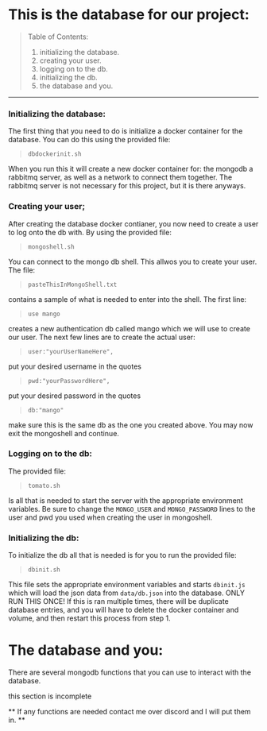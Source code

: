 # This is the database for our project:
>Table of Contents:
>1. initializing the database.
>2. creating your user.
>3. logging on to the db.
>4. initializing the db.
>5. the database and you.
---
### Initializing the database:
The first thing that you need to do is initialize a docker container
for the database. You can do this using the provided file:

>`dbdockerinit.sh`

When you run this it will create a new docker container for: the mongodb
a rabbitmq server, as well as a network to connect them together.
The rabbitmq server is not necessary for this project, but it is there
anyways.
### Creating your user;
After creating the database docker contianer, you now need to create a user
to log onto the db with. By using the provided file:

>`mongoshell.sh`

You can connect to the mongo db shell. This allwos you to create your user.
The file:

>`pasteThisInMongoShell.txt`

contains a sample of what is needed to enter into the shell.
The first line:

>`use mango`

creates a new authentication db called mango which we will use to create our user.
The next few lines are to create the actual user:

>`user:"yourUserNameHere",`

put your desired username in the quotes 

>`pwd:"yourPasswordHere",`

put your desired password in the quotes

>`db:"mango"`

make sure this is the same db as the one you created above.
You may now exit the mongoshell and continue.
### Logging on to the db:
The provided file:

>`tomato.sh`

Is all that is needed to start the server with the appropriate environment variables. Be sure to change the `MONGO_USER` and `MONGO_PASSWORD` lines to the user and pwd you used when creating the user in mongoshell.
### Initializing the db:
To initialize the db all that is needed is for you to run the provided file:

>`dbinit.sh`

This file sets the appropriate environment variables and starts `dbinit.js` which will load the json data from `data/db.json` into the database. ONLY RUN THIS ONCE! If this is ran multiple times, there will be duplicate database entries, and you will have to delete the docker container and volume, and then restart this process from step 1.
# The database and you:
There are several mongodb functions that you can use to interact with the database.

this section is incomplete

** If any functions are needed contact me over discord and I will put them in. **